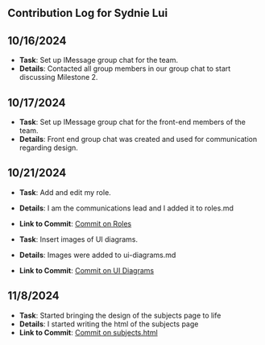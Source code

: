 ## Contribution Log for Sydnie Lui

## 10/16/2024
 - **Task**: Set up IMessage group chat for the team.
 - **Details**: Contacted all group members in our group chat to start discussing Milestone 2.

## 10/17/2024
 - **Task**: Set up IMessage group chat for the front-end members of the team.
 - **Details**: Front end group chat was created and used for communication regarding design.

## 10/21/2024
 - **Task**: Add and edit my role.
 - **Details**: I am the communications lead and I added it to roles.md
 - **Link to Commit**: [Commit on Roles](https://github.com/Madi3456/Group-15/blob/main/team/roles.md)

 - **Task**: Insert images of UI diagrams.
 - **Details**: Images were added to ui-diagrams.md
 - **Link to Commit**: [Commit on UI Diagrams](https://github.com/Madi3456/Group-15/blob/main/team/ui-diagrams.md)

## 11/8/2024
 - **Task**: Started bringing the design of the subjects page to life
 - **Details**: I started writing the html of the subjects page
 - **Link to Commit**: [Commit on subjects.html](https://github.com/Madi3456/Group-15/blob/main/project/pages/subjects.html)
